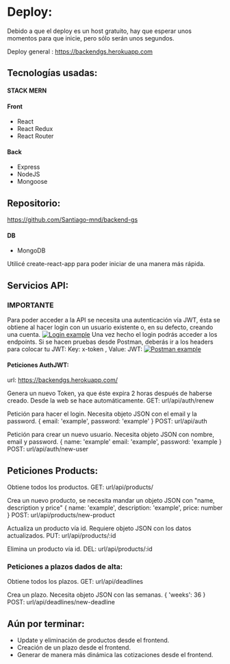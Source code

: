 # Deploy:
Debido a que el deploy es un host gratuito, hay que esperar unos momentos para que inicie, pero sólo serán unos segundos.

Deploy general : https://backendgs.herokuapp.com

## Tecnologías usadas:

#### STACK MERN

#### Front
- React
- React Redux
- React Router

#### Back
- Express
- NodeJS
- Mongoose

## Repositorio:
https://github.com/Santiago-mnd/backend-gs

#### DB
- MongoDB

Utilicé create-react-app para poder iniciar de una manera más rápida.

## Servicios API:
### IMPORTANTE
Para poder acceder a la API se necesita una autenticación vía JWT, ésta se obtiene al hacer login con un usuario existente o, en su defecto, creando una cuenta.
[![Login example](https://i.postimg.cc/DZ9Q7SQ2/Screenshot-5.jpg "Login example")](https://i.postimg.cc/DZ9Q7SQ2/Screenshot-5.jpg/ "Login example")
Una vez hecho el login podrás acceder a los endpoints.
Si se hacen pruebas desde Postman, deberás ir a los headers para colocar tu JWT:
Key: x-token , Value: JWT:
[![Postman example](https://i.postimg.cc/KvtLTzfk/Screenshot-4.jpg "Postman example")](https://i.postimg.cc/KvtLTzfk/Screenshot-4.jpg "Postman example")

#### Peticiones AuthJWT:

url: https://backendgs.herokuapp.com/

Genera un nuevo Token, ya que éste expira 2 horas después de haberse creado. Desde la web se hace automáticamente.
GET: url/api/auth/renew

Petición para hacer el login. Necesita objeto JSON con el email y la password.
{
	email: 'example',
	password: 'example'
}
POST: url/api/auth

Petición para crear un nuevo usuario. Necesita objeto JSON con nombre, email y password.
{
	name: 'example'
	email: 'example',
	password: 'example
}
POST: url/api/auth/new-user

## Peticiones Products:
Obtiene todos los productos.
GET: url/api/products/

Crea un nuevo producto, se necesita mandar un objeto JSON con "name, description y price"
{
	name: 'example',
	description: 'example',
	price: number
}
POST: url/api/products/new-product

Actualiza un producto vía id. Requiere objeto JSON con los datos actualizados.
PUT: url/api/products/:id

Elimina un producto vía id.
DEL: url/api/products/:id

### Peticiones a plazos dados de alta:
Obtiene todos los plazos.
GET: url/api/deadlines

Crea un plazo. Necesita objeto JSON con las semanas.
{
	'weeks': 36
}
POST: url/api/deadlines/new-deadline

## Aún por terminar:
- Update y eliminación de productos desde el frontend.
- Creación de un plazo desde el frontend.
- Generar de manera más dinámica las cotizaciones desde el frontend.
